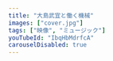 ```yaml
---
title: "大島武宜と働く機械"
images: ["cover.jpg"]
tags: ["映像", "ミュージック"]
youTubeId: "IbqHbMdrfcA"
carouselDisabled: true
---
```

